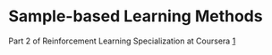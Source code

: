 # Sample-based Learning Methods
Part 2 of Reinforcement Learning Specialization at Coursera [1](https://www.coursera.org/specializations/reinforcement-learning)

